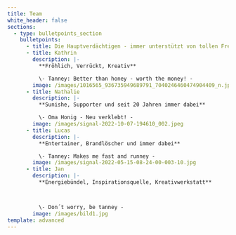 ```yaml
---
title: Team
white_header: false
sections:
  - type: bulletpoints_section
    bulletpoints:
      - title: Die Hauptverdächtigen - immer unterstützt von tollen Freunden
      - title: Kathrin
        description: |-
          **Fröhlich, Verrückt, Kreativ**

          \- Tanney: Better than honey - worth the money! -
        image: /images/1016565_936735949689791_7040246460474904409_n.jpg
      - title: Nathalie
        description: |-
          **Sunishe, Supporter und seit 20 Jahren immer dabei**

          \- Oma Honig - Neu verklebt! -
        image: /images/signal-2022-10-07-194610_002.jpeg
      - title: Lucas
        description: |-
          **Entertainer, Brandlöscher und immer dabei**

          \- Tanney: Makes me fast and runney -
        image: /images/signal-2022-05-15-08-24-00-003-10.jpg
      - title: Jan
        description: |-
          **Energiebündel, Inspirationsquelle, Kreativwerkstatt**



          \- Don´t worry, be tanney -
        image: /images/bild1.jpg
template: advanced
---
```

